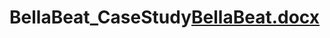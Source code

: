 # BellaBeat_CaseStudy[BellaBeat.docx](https://github.com/Tushar-94/BellaBeat_CaseStudy/files/8337643/BellaBeat.docx)
